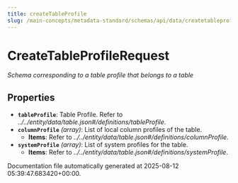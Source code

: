```yaml
---
title: createTableProfile
slug: /main-concepts/metadata-standard/schemas/api/data/createtableprofile
---
```


# CreateTableProfileRequest

*Schema corresponding to a table profile that belongs to a table*

## Properties

- **`tableProfile`**: Table Profile. Refer to *../../entity/data/table.json#/definitions/tableProfile*.
- **`columnProfile`** *(array)*: List of local column profiles of the table.
  - **Items**: Refer to *../../entity/data/table.json#/definitions/columnProfile*.
- **`systemProfile`** *(array)*: List of system profiles for the table.
  - **Items**: Refer to *../../entity/data/table.json#/definitions/systemProfile*.


Documentation file automatically generated at 2025-08-12 05:39:47.683420+00:00.
